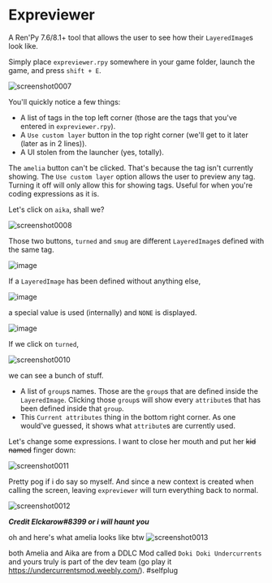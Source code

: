 # Expreviewer
A Ren'Py 7.6/8.1+ tool that allows the user to see how their `LayeredImage`s look like.

Simply place `expreviewer.rpy` somewhere in your game folder, launch the game, and press `shift + E`.

![screenshot0007](https://github.com/Elckarow/Expreviewer/assets/101005497/1f3730ef-3db2-4eb6-848a-bff0b3e9a260)

You'll quickly notice a few things:

* A list of tags in the top left corner (those are the tags that you've entered in `expreviewer.rpy`).
* A `Use custom layer` button in the top right corner (we'll get to it later (later as in 2 lines)).
* A UI stolen from the launcher (yes, totally).

The `amelia` button can't be clicked. That's because the tag isn't currently showing. The `Use custom layer` option allows the user to preview any tag. Turning it off will only allow this for showing tags. Useful for when you're coding expressions as it is.

Let's click on `aika`, shall we?

![screenshot0008](https://github.com/Elckarow/Expreviewer/assets/101005497/9c11ebef-30e6-4013-b6c9-0fb8330f031a)

Those two buttons, `turned` and `smug` are different `LayeredImage`s defined with the same tag.

![image](https://github.com/Elckarow/Expreviewer/assets/101005497/2abf2e07-ab3e-42e6-afd8-37a9ab5813f0)

If a `LayeredImage` has been defined without anything else,

![image](https://github.com/Elckarow/Expreviewer/assets/101005497/2b06d848-f3a0-44b2-866f-c7f8d5ba0d39)

a special value is used (internally) and `NONE` is displayed.

![image](https://github.com/Elckarow/Expreviewer/assets/101005497/31ecf44e-0543-44a5-b50b-6028a2cee432)

If we click on `turned`,

![screenshot0010](https://github.com/Elckarow/Expreviewer/assets/101005497/bd70e60b-d22b-4c33-b953-d4f8f6218609)

we can see a bunch of stuff.

* A list of `group`s names. Those are the `group`s that are defined inside the `LayeredImage`. Clicking those `group`s will show every `attribute`s that has been defined inside that `group`.
* This `Current attributes` thing in the bottom right corner. As one would've guessed, it shows what `attribute`s are currently used.

Let's change some expressions. I want to close her mouth and put her ~~kid named~~ finger down:

![screenshot0011](https://github.com/Elckarow/Expreviewer/assets/101005497/5d2e1de5-04de-4ce4-a8e6-bd2469e37db2)

Pretty pog if i do say so myself.
And since a new context is created when calling the screen, leaving `expreviewer` will turn everything back to normal.

![screenshot0012](https://github.com/Elckarow/Expreviewer/assets/101005497/8b5e57b9-c3bd-4b7c-a1d1-c37bba33b946)

**_Credit Elckarow#8399 or i will haunt you_**

oh and here's what amelia looks like btw
![screenshot0013](https://github.com/Elckarow/Expreviewer/assets/101005497/354b6a1c-61f8-46a2-8984-8583c792f6fd)

both Amelia and Aika are from a DDLC Mod called `Doki Doki Undercurrents` and yours truly is part of the dev team (go play it https://undercurrentsmod.weebly.com/).
\#selfplug
